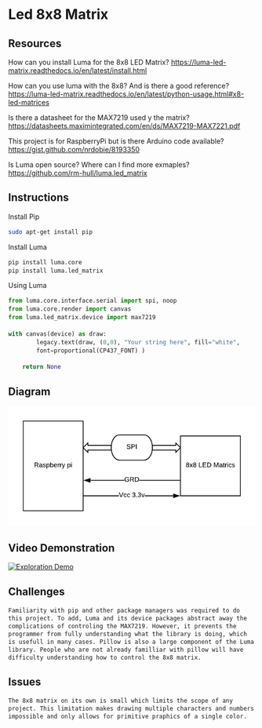 # Led 8x8 Matrix

## Resources

How can you install Luma for the 8x8 LED Matrix?
https://luma-led-matrix.readthedocs.io/en/latest/install.html

How can you use luma with the 8x8? And is there a good reference?
https://luma-led-matrix.readthedocs.io/en/latest/python-usage.html#x8-led-matrices

Is there a datasheet for the MAX7219 used y the matrix?
https://datasheets.maximintegrated.com/en/ds/MAX7219-MAX7221.pdf

This project is for RaspberryPi but is there Arduino code available?
https://gist.github.com/nrdobie/8193350

Is Luma open source? Where can I find more exmaples?
https://github.com/rm-hull/luma.led_matrix

## Instructions

Install Pip
```bash
sudo apt-get install pip
```

Install Luma
```bash
pip install luma.core
pip install luma.led_matrix
```

Using Luma

```python
from luma.core.interface.serial import spi, noop
from luma.core.render import canvas
from luma.led_matrix.device import max7219

with canvas(device) as draw:
        legacy.text(draw, (0,0), "Your string here", fill="white", 
        font=proportional(CP437_FONT) )
    
    return None
```
## Diagram

![Block Diagram](https://raw.githubusercontent.com/NicholasHallman/Led-8x8-Matrix/master/exploration%20diagram.png)

## Video Demonstration

[![Exploration Demo](http://img.youtube.com/vi/l2-7ydX_DR0/0.jpg)](http://www.youtube.com/watch?v=l2-7ydX_DR0)

## Challenges

    Familiarity with pip and other package managers was required to do this project. To add, Luma and its device packages abstract away the complications of controling the MAX7219. However, it prevents the programmer from fully understanding what the library is doing, which is usefull in many cases. Pillow is also a large component of the Luma library. People who are not already familliar with pillow will have difficulty understanding how to control the 8x8 matrix.

## Issues
    The 8x8 matrix on its own is small which limits the scope of any project. This limitation makes drawing multiple characters and numbers impossible and only allows for primitive praphics of a single color.